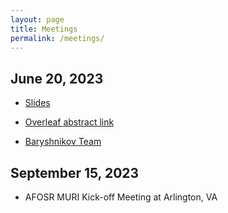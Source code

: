```yaml
---
layout: page
title: Meetings
permalink: /meetings/
---
```


## June 20, 2023

* [Slides](files/MURI0623.pdf)

* [Overleaf abstract link](https://www.overleaf.com/2334758638grmdwgxtptqy)

* [Baryshnikov Team](files/yuliy_team.pdf)

## September 15, 2023

* AFOSR MURI Kick-off Meeting at Arlington, VA


